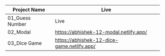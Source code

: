 Project Name | Live
------------ | -------------
01_Guess Number  | <a hreg= "https://abhishek-guessno.netlify.app/">Live </a>
02_Modal | https://abhishek-12-modal.netlify.app/
03_Dice Game | https://abhishek-12-dice-game.netlify.app/
